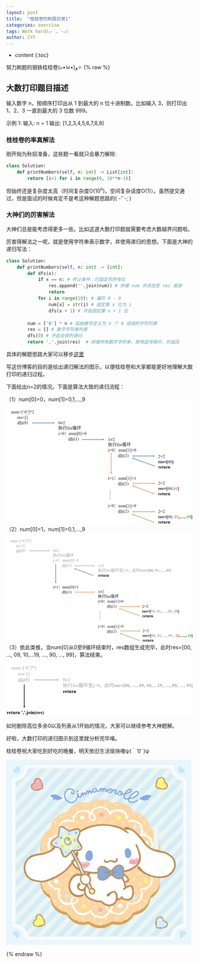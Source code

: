 ```yaml
---
layout: post
title:  "桂桂卷的刷题日常1"
categories: exercise
tags: Work hard(๑･`◡´･๑)
author: CYY
---
```


* content
{:toc}

努力刷题的钢铁桂桂卷(๑•̀ㅂ•́)و✧
{% raw %}
## 大数打印题目描述
输入数字 n，按顺序打印出从 1 到最大的 n 位十进制数。比如输入 3，则打印出 1、2、3 一直到最大的 3 位数 999。

示例 1:
  输入: n = 1
  输出: [1,2,3,4,5,6,7,8,9]

### 桂桂卷的率真解法
刚开始为秋招准备，这些题一看就只会暴力解除:

```python
class Solution:
    def printNumbers(self, n: int) -> List[int]:
        return [i+1 for i in range(0, 10**n-1)]
```
但始终还是复杂度太高（时间复杂度O(10<sup>n</sup>)，空间复杂读度O(1)）。虽然提交通过，但是面试的时候肯定不是考这种解题思路的( -'`-; )

### 大神们的厉害解法
大神们总是能考虑得更多一些。比如这道大数打印题就需要考虑大数越界问题啦。

厉害得解法之一呢，就是使用字符串表示数字，并使用递归的思想。下面是大神的递归写法：

```python
class Solution:
    def printNumbers(self, n: int) -> [int]:
        def dfs(x):
            if x == n: # 终止条件：已固定完所有位
                res.append(''.join(num)) # 拼接 num 并添加至 res 尾部
                return
            for i in range(10): # 遍历 0 - 9
                num[x] = str(i) # 固定第 x 位为 i
                dfs(x + 1) # 开启固定第 x + 1 位
        
        num = ['0'] * n # 起始数字定义为 n 个 0 组成的字符列表
        res = [] # 数字字符串列表
        dfs(0) # 开启全排列递归
        return ','.join(res)  # 拼接所有数字字符串，使用逗号隔开，并返回
```
具体的解题思路大家可以移步[这里](https://leetcode-cn.com/problems/da-yin-cong-1dao-zui-da-de-nwei-shu-lcof/solution/mian-shi-ti-17-da-yin-cong-1-dao-zui-da-de-n-wei-2/)

写这份博客的目的是给出递归解法的图示，以便桂桂卷和大家都能更好地理解大数打印的递归过程。

下面给出n=2的情况。下面是算法大致的递归流程：

（1）num[0]=0，num[1]=0,1,...,9
![image](/img/%E5%89%91%E6%8C%87offer17-1.png)
（2）num[0]=1，num[1]=0,1,...,9
![image](/img/%E5%89%91%E6%8C%87offer17-2%20.png)
（3）依此类推，当num[0]从0至9循环结束时，res数组生成完毕，此时res=[00, …, 09, 10,…19, …, 90, …, 99]，算法结束。
![image](/img/%E5%89%91%E6%8C%87offer17-3.png)

如何删除高位多余0以及列表从1开始的情况，大家可以继续参考大神题解。

好啦，大数打印的递归图示到这里就分析完毕咯。

桂桂卷祝大家吃到好吃的晚餐，明天依旧生活愉快嗷ψ(｀∇´)ψ


![image](/img/%E5%89%91%E6%8C%87offer17%E9%85%8D%E5%9B%BE.png)






{% endraw %}
